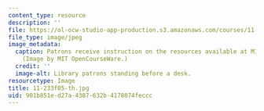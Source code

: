 ```yaml
---
content_type: resource
description: ''
file: https://ol-ocw-studio-app-production.s3.amazonaws.com/courses/11-233-crafting-research-questions-and-qualitative-methodology-fall-2005/901b851ed27a4387632b4178074feccc_11-233f05-th.jpg
file_type: image/jpeg
image_metadata:
  caption: Patrons receive instruction on the resources available at MIT's Rotch Library.
    (Image by MIT OpenCourseWare.)
  credit: ''
  image-alt: Library patrons standing before a desk.
resourcetype: Image
title: 11-233f05-th.jpg
uid: 901b851e-d27a-4387-632b-4178074feccc
---
```

